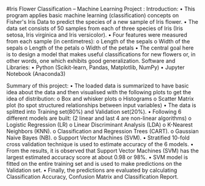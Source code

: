 #Iris Flower Classification – Machine Learning Project :
Introduction:
•	This program applies basic machine learning (classification) concepts on Fisher's Iris Data to predict the species of a new sample of Iris flower.
•	The data set consists of 50 samples from each of three species of Iris (Iris setosa, Iris virginica and Iris versicolor).
•	Four features were measured from each sample (in centimetres):
o	Length of the sepals
o	Width of the sepals
o	Length of the petals
o	Width of the petals
•	The central goal here is to design a model that makes useful classifications for new flowers or, in other words, one which exhibits good generalization.
Software and Libraries:
• Python (Scikit-learn, Pandas, Matplotlib, NumPy)
• Jupyter Notebook (Anaconda3)

Summary of this project:
•	The loaded data is summarized to have basic idea about the data and then visualised with the following plots to get the idea of distribution:
o	Box and whisker plots
o	Histograms
o	Scatter Matrix plot (to spot structured relationships between input variables)
•	The data is splitted into Training set(80%) and Validation set(20%).
•	Following 6 different models are built: (2 linear and last 4 are non-linear algorithms)
o	Logistic Regression (LR)
o	Linear Discriminant Analysis (LDA)
o	K-Nearest Neighbors (KNN).
o	Classification and Regression Trees (CART).
o	Gaussian Naive Bayes (NB).
o	Support Vector Machines (SVM).
•	Stratified 10-fold cross validation technique is used to estimate accuracy of the 6 models.
•	From the results, it is observed that Support Vector Machines (SVM) has the largest estimated accuracy score at about 0.98 or 98%.
•	SVM model is fitted on the entire training set and is used to make predictions on the  Validation set.
•	Finally, the predictions are evaluated by calculating Classification Accuracy, Confusion Matrix and Classification Report.





